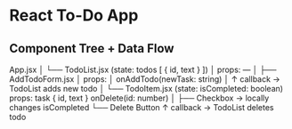 # React To-Do App

## Component Tree + Data Flow

App.jsx
│
└── TodoList.jsx   (state: todos [ { id, text } ])
    │ props: —
    │
    ├── AddTodoForm.jsx
    │   props:
    │     onAddTodo(newTask: string)
    │   ↑ callback → TodoList adds new todo
    │
    └── TodoItem.jsx   (state: isCompleted: boolean)
        props:
          task { id, text }
          onDelete(id: number)
        │
        ├── Checkbox → locally changes isCompleted
        └── Delete Button ↑ callback → TodoList deletes todo
